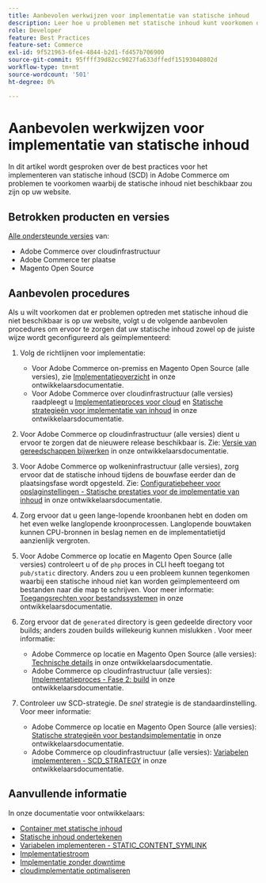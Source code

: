 ```yaml
---
title: Aanbevolen werkwijzen voor implementatie van statische inhoud
description: Leer hoe u problemen met statische inhoud kunt voorkomen die niet op uw Adobe Commerce- of Magento Open Source-winkel worden weergegeven.
role: Developer
feature: Best Practices
feature-set: Commerce
exl-id: 9f521963-6fe4-4844-b2d1-fd457b706900
source-git-commit: 95ffff39d82cc9027fa633dffedf15193040802d
workflow-type: tm+mt
source-wordcount: '501'
ht-degree: 0%

---
```


# Aanbevolen werkwijzen voor implementatie van statische inhoud

In dit artikel wordt gesproken over de best practices voor het implementeren van statische inhoud (SCD) in Adobe Commerce om problemen te voorkomen waarbij de statische inhoud niet beschikbaar zou zijn op uw website.

## Betrokken producten en versies

[Alle ondersteunde versies](../../../release/versions.md) van:

* Adobe Commerce over cloudinfrastructuur
* Adobe Commerce ter plaatse
* Magento Open Source

## Aanbevolen procedures

Als u wilt voorkomen dat er problemen optreden met statische inhoud die niet beschikbaar is op uw website, volgt u de volgende aanbevolen procedures om ervoor te zorgen dat uw statische inhoud zowel op de juiste wijze wordt geconfigureerd als geïmplementeerd:

1. Volg de richtlijnen voor implementatie:
   * Voor Adobe Commerce on-premiss en Magento Open Source (alle versies), zie [Implementatieoverzicht](../../../configuration/deployment/overview.md) in onze ontwikkelaarsdocumentatie.
   * Voor Adobe Commerce over cloudinfrastructuur (alle versies) raadpleegt u [Implementatieproces voor cloud](https://devdocs.magento.com/cloud/deploy/cloud-deployment-process.html) en [Statische strategieën voor implementatie van inhoud](https://devdocs.magento.com/cloud/deploy/static-content-deployment.html) in onze ontwikkelaarsdocumentatie.

1. Voor Adobe Commerce op cloudinfrastructuur (alle versies) dient u ervoor te zorgen dat de nieuwere release beschikbaar is. Zie: [Versie van gereedschappen bijwerken](https://devdocs.magento.com/cloud/release-notes/ece-release-notes.html) in onze ontwikkelaarsdocumentatie.
1. Voor Adobe Commerce op wolkeninfrastructuur (alle versies), zorg ervoor dat de statische inhoud tijdens de bouwfase eerder dan de plaatsingsfase wordt opgesteld. Zie: [Configuratiebeheer voor opslaginstellingen - Statische prestaties voor de implementatie van inhoud](https://devdocs.magento.com/cloud/live/sens-data-over.html#cloud-confman-scd-over) in onze ontwikkelaarsdocumentatie.
1. Zorg ervoor dat u geen lange-lopende kroonbanen hebt en doden om het even welke langlopende kroonprocessen. Langlopende bouwtaken kunnen CPU-bronnen in beslag nemen en de implementatietijd aanzienlijk vergroten.
1. Voor Adobe Commerce op locatie en Magento Open Source (alle versies) controleert u of de `php` proces in CLI heeft toegang tot `pub/static` directory. Anders zou u een probleem kunnen tegenkomen waarbij een statische inhoud niet kan worden geïmplementeerd om bestanden naar die map te schrijven. Voor meer informatie: [Toegangsrechten voor bestandssystemen](https://experienceleague.adobe.com/docs/commerce-operations/configuration-guide/deployment/file-system-permissions.html) in onze ontwikkelaarsdocumentatie.
1. Zorg ervoor dat de `generated` directory is geen gedeelde directory voor builds; anders zouden builds willekeurig kunnen mislukken . Voor meer informatie:
   * Adobe Commerce op locatie en Magento Open Source (alle versies): [Technische details](https://experienceleague.adobe.com/docs/commerce-operations/configuration-guide/deployment/technical-details.html) in onze ontwikkelaarsdocumentatie.
   * Adobe Commerce op cloudinfrastructuur (alle versies): [Implementatieproces - Fase 2: build](https://devdocs.magento.com/cloud/reference/discover-deploy.html#cloud-deploy-over-phases-build) in onze ontwikkelaarsdocumentatie.

1. Controleer uw SCD-strategie. De *snel* strategie is de standaardinstelling. Voor meer informatie:
   * Adobe Commerce op locatie en Magento Open Source (alle versies): [Statische strategieën voor bestandsimplementatie](https://experienceleague.adobe.com/docs/commerce-operations/configuration-guide/cli/static-view/static-view-file-strategy.html) in onze ontwikkelaarsdocumentatie.
   * Adobe Commerce op cloudinfrastructuur (alle versies): [Variabelen implementeren - SCD\_STRATEGY](https://devdocs.magento.com/cloud/env/variables-deploy.html#scd_strategy) in onze ontwikkelaarsdocumentatie.

## Aanvullende informatie

In onze documentatie voor ontwikkelaars:

* [Container met statische inhoud](https://developer.adobe.com/commerce/admin-developer/pattern-library/containers/static-content/)
* [Statische inhoud ondertekenen](https://experienceleague.adobe.com/docs/commerce-operations/configuration-guide/cache/static-content-signing.html)
* [Variabelen implementeren - STATIC\_CONTENT\_SYMLINK](https://devdocs.magento.com/cloud/env/variables-deploy.html#static_content_symlink)
* [Implementatiestroom](../../../performance/deployment-flow.md)
* [Implementatie zonder downtime](https://devdocs.magento.com/cloud/deploy/reduce-downtime.html)
* [cloudimplementatie optimaliseren](https://devdocs.magento.com/cloud/deploy/optimize-cloud-deployment.html)
